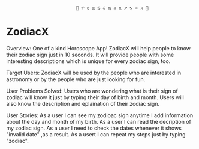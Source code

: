 


                              🌠 ♈️ ♉️ ♊️ ♋️ ♌️ ♍️ ♎️ ♏️ ♐️ ♑️ ♒️ ♓️ 🌠



# ZodiacX
Overview:
One of a kind Horoscope App! ZodiacX will help people to know their zodiac sign just in 10 seconds. It will provide people with some interesting descriptions which is unique for every zodiac sign, too.


Target Users:
ZodiacX will be used by the people who are interested in astronomy or by the people who are just looking for fun.


User Problems Solved:
Users who are wondering what is their sign of zodiac will know it just by typing their day of birth and month.
Users will also know the description and eplaination of their zodiac sign.

User Stories:
As a user I can see my zodioac sign anytime I add information about the day and month of my birth.
As a user I can read the decription of my zodiac sign.
As a user I need to check the dates whenever it shows "invalid date" ,as a result.
As a usert I can repeat my steps just by typing "zodiac".
